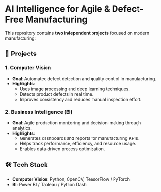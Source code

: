 # AI Intelligence for Agile & Defect-Free Manufacturing

This repository contains **two independent projects** focused on modern manufacturing:

## 📂 Projects

### 1. Computer Vision
- **Goal**: Automated defect detection and quality control in manufacturing.
- **Highlights**:
  - Uses image processing and deep learning techniques.
  - Detects product defects in real time.
  - Improves consistency and reduces manual inspection effort.
 

### 2. Business Intelligence (BI)
- **Goal**: Agile production monitoring and decision-making through analytics.
- **Highlights**:
  - Generates dashboards and reports for manufacturing KPIs.
  - Helps track performance, efficiency, and resource usage.
  - Enables data-driven process optimization.
 

## 🛠 Tech Stack
- **Computer Vision**: Python, OpenCV, TensorFlow / PyTorch
- **BI**: Power BI / Tableau / Python Dash
 

 
